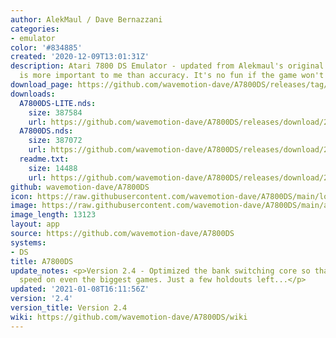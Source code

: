 ```yaml
---
author: AlekMaul / Dave Bernazzani
categories:
- emulator
color: '#834885'
created: '2020-12-09T13:01:31Z'
description: Atari 7800 DS Emulator - updated from Alekmaul's original. Playability
  is more important to me than accuracy. It's no fun if the game won't run.
download_page: https://github.com/wavemotion-dave/A7800DS/releases/tag/2.4
downloads:
  A7800DS-LITE.nds:
    size: 387584
    url: https://github.com/wavemotion-dave/A7800DS/releases/download/2.4/A7800DS-LITE.nds
  A7800DS.nds:
    size: 387072
    url: https://github.com/wavemotion-dave/A7800DS/releases/download/2.4/A7800DS.nds
  readme.txt:
    size: 14488
    url: https://github.com/wavemotion-dave/A7800DS/releases/download/2.4/readme.txt
github: wavemotion-dave/A7800DS
icon: https://raw.githubusercontent.com/wavemotion-dave/A7800DS/main/logo.bmp
image: https://raw.githubusercontent.com/wavemotion-dave/A7800DS/main/arm9/gfx/bgTop.png
image_length: 13123
layout: app
source: https://github.com/wavemotion-dave/A7800DS
systems:
- DS
title: A7800DS
update_notes: <p>Version 2.4 - Optimized the bank switching core so that we get full
  speed on even the biggest games. Just a few holdouts left...</p>
updated: '2021-01-08T16:11:56Z'
version: '2.4'
version_title: Version 2.4
wiki: https://github.com/wavemotion-dave/A7800DS/wiki
---
```


